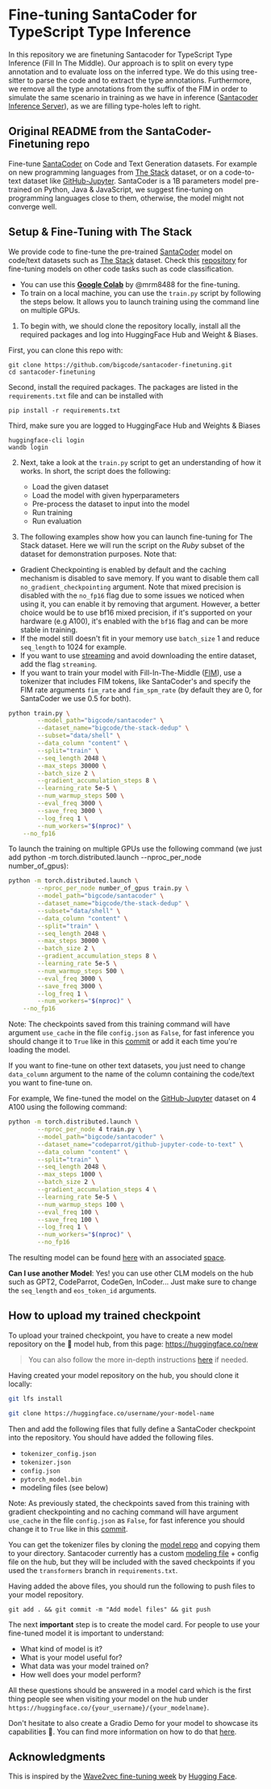 # Fine-tuning SantaCoder for TypeScript Type Inference

In this repository we are finetuning Santacoder for TypeScript Type Inference (Fill In The Middle).
Our approach is to split on every type annotation and to evaluate loss on the inferred type.
We do this using tree-sitter to parse the code and to extract the type annotations.
Furthermore, we remove all the type annotations from the suffix of the FIM in order to simulate
the same scenario in training as we have in inference ([Santacoder Inference Server](https://github.com/GammaTauAI/sanatacoder-server)),
as we are filling type-holes left to right.

## Original README from the SantaCoder-Finetuning repo

Fine-tune [SantaCoder](https://huggingface.co/bigcode/santacoder) on Code and Text Generation datasets. For example on new programming languages from [The Stack](https://huggingface.co/datasets/bigcode/the-stack) dataset, or on a code-to-text dataset like [GitHub-Jupyter](https://huggingface.co/datasets/codeparrot/github-jupyter-code-to-text). SantaCoder is a 1B parameters model pre-trained on Python, Java & JavaScript, we suggest fine-tuning on programming languages close to them, otherwise, the model might not converge well.

## Setup & Fine-Tuning with The Stack

We provide code to fine-tune the pre-trained [SantaCoder](https://huggingface.co/bigcode/santacoder) model on code/text datasets such as [The Stack](https://huggingface.co/bigcode/the-stack) dataset. Check this [repository](https://github.com/bigcode-project/bigcode-evaluation-harness/tree/main/finetuning) for fine-tuning models on other code tasks such as code classification.

- You can use this [**Google Colab**](https://colab.research.google.com/drive/1UMjeXHwOldpLnWjdm1499o2IYy0RgeTw?usp=sharing) by @mrm8488 for the fine-tuning.
- To train on a local machine, you can use the `train.py` script by following the steps below. It allows you to launch training using the command line on multiple GPUs.

1. To begin with, we should clone the repository locally, install all the required packages and log into HuggingFace Hub and Weight & Biases.

First, you can clone this repo with:

```
git clone https://github.com/bigcode/santacoder-finetuning.git
cd santacoder-finetuning
```

Second, install the required packages. The packages are listed in the `requirements.txt` file and can be installed with

```
pip install -r requirements.txt
```

Third, make sure you are logged to HuggingFace Hub and Weights & Biases

```
huggingface-cli login
wandb login
```

2. Next, take a look at the `train.py` script to get an understanding of how it works. In short, the script does the following:

   - Load the given dataset
   - Load the model with given hyperparameters
   - Pre-process the dataset to input into the model
   - Run training
   - Run evaluation

3. The following examples show how you can launch fine-tuning for The Stack dataset.
   Here we will run the script on the _Ruby_ subset of the dataset for demonstration purposes. Note that:

- Gradient Checkpointing is enabled by default and the caching mechanism is disabled to save memory. If you want to disable them call `no_gradient_checkpointing` argument. Note that mixed precision is disabled with the `no_fp16` flag due to some issues we noticed when using it, you can enable it by removing that argument. However, a better choice would be to use bf16 mixed precision, if it's supported on your hardware (e.g A100), it's enabled with the `bf16` flag and can be more stable in training.
- If the model still doesn't fit in your memory use `batch_size` 1 and reduce `seq_length` to 1024 for example.
- If you want to use [streaming](https://huggingface.co/docs/datasets/stream) and avoid downloading the entire dataset, add the flag `streaming`.
- If you want to train your model with Fill-In-The-Middle ([FIM](https://arxiv.org/abs/2207.14255)), use a tokenizer that includes FIM tokens, like SantaCoder's and specify the FIM rate arguments `fim_rate` and `fim_spm_rate` (by default they are 0, for SantaCoder we use 0.5 for both).

```bash
python train.py \
        --model_path="bigcode/santacoder" \
        --dataset_name="bigcode/the-stack-dedup" \
        --subset="data/shell" \
        --data_column "content" \
        --split="train" \
        --seq_length 2048 \
        --max_steps 30000 \
        --batch_size 2 \
        --gradient_accumulation_steps 8 \
        --learning_rate 5e-5 \
        --num_warmup_steps 500 \
        --eval_freq 3000 \
        --save_freq 3000 \
        --log_freq 1 \
        --num_workers="$(nproc)" \
	--no_fp16
```

To launch the training on multiple GPUs use the following command (we just add python -m torch.distributed.launch \--nproc_per_node number_of_gpus):

```bash
python -m torch.distributed.launch \
        --nproc_per_node number_of_gpus train.py \
        --model_path="bigcode/santacoder" \
        --dataset_name="bigcode/the-stack-dedup" \
        --subset="data/shell" \
        --data_column "content" \
        --split="train" \
        --seq_length 2048 \
        --max_steps 30000 \
        --batch_size 2 \
        --gradient_accumulation_steps 8 \
        --learning_rate 5e-5 \
        --num_warmup_steps 500 \
        --eval_freq 3000 \
        --save_freq 3000 \
        --log_freq 1 \
        --num_workers="$(nproc)" \
	--no_fp16
```

Note: The checkpoints saved from this training command will have argument `use_cache` in the file `config.json` as `False`, for fast inference you should change it to `True` like in this [commit](https://huggingface.co/arjunguha/santacoder-lua/commit/e57b3c39fd29e36ba86970e49618448f5d3d5529) or add it each time you're loading the model.

If you want to fine-tune on other text datasets, you just need to change `data_column` argument to the name of the column containing the code/text you want to fine-tune on.

For example, We fine-tuned the model on the [GitHub-Jupyter](https://huggingface.co/datasets/codeparrot/github-jupyter-code-to-text) dataset on 4 A100 using the following command:

```bash
python -m torch.distributed.launch \
        --nproc_per_node 4 train.py \
        --model_path="bigcode/santacoder" \
        --dataset_name="codeparrot/github-jupyter-code-to-text" \
        --data_column "content" \
        --split="train" \
        --seq_length 2048 \
        --max_steps 1000 \
        --batch_size 2 \
        --gradient_accumulation_steps 4 \
        --learning_rate 5e-5 \
        --num_warmup_steps 100 \
        --eval_freq 100 \
        --save_freq 100 \
        --log_freq 1 \
        --num_workers="$(nproc)" \
        --no_fp16
```

The resulting model can be found [here](https://huggingface.co/loubnabnl/santacoder-code-to-text) with an associated [space](https://huggingface.co/spaces/loubnabnl/santa-explains-code).

**Can I use another Model**: Yes! you can use other CLM models on the hub such as GPT2, CodeParrot, CodeGen, InCoder... Just make sure to change the `seq_length` and `eos_token_id` arguments.

## How to upload my trained checkpoint

To upload your trained checkpoint, you have to create a new model repository on the 🤗 model hub, from this page: https://huggingface.co/new

> You can also follow the more in-depth instructions [here](https://huggingface.co/transformers/model_sharing.html) if needed.

Having created your model repository on the hub, you should clone it locally:

```bash
git lfs install

git clone https://huggingface.co/username/your-model-name
```

Then and add the following files that fully define a SantaCoder checkpoint into the repository. You should have added the following files.

- `tokenizer_config.json`
- `tokenizer.json`
- `config.json`
- `pytorch_model.bin`
- modeling files (see below)

Note: As previously stated, the checkpoints saved from this training with gradient checkpointing and no caching command will have argument `use_cache` in the file `config.json` as `False`, for fast inference you should change it to `True` like in this [commit](https://huggingface.co/arjunguha/santacoder-lua/commit/e57b3c39fd29e36ba86970e49618448f5d3d5529).

You can get the tokenizer files by cloning the [model repo](https://huggingface.co/bigcode/santacoder/tree/main) and copying them to your directory. Santacoder currently has a custom [modeling file](https://huggingface.co/bigcode/santacoder/blob/main/modeling_gpt2_mq.py) + config file on the hub, but they will be included with the saved checkpoints if you used the `transformers` branch in `requirements.txt`.

Having added the above files, you should run the following to push files to your model repository.

```
git add . && git commit -m "Add model files" && git push
```

The next **important** step is to create the model card. For people to use your fine-tuned
model it is important to understand:

- What kind of model is it?
- What is your model useful for?
- What data was your model trained on?
- How well does your model perform?

All these questions should be answered in a model card which is the first thing people see when
visiting your model on the hub under `https://huggingface.co/{your_username}/{your_modelname}`.

Don't hesitate to also create a Gradio Demo for your model to showcase its capabilities 🚀. You can find more information on how to do that [here](https://huggingface.co/docs/hub/spaces-sdks-gradio).

## Acknowledgments

This is inspired by the [Wave2vec fine-tuning week](https://github.com/huggingface/transformers/edit/main/examples/research_projects/wav2vec2/) by [Hugging Face](https://huggingface.co/).
